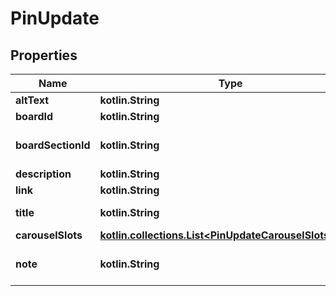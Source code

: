 
# PinUpdate

## Properties
Name | Type | Description | Notes
------------ | ------------- | ------------- | -------------
**altText** | **kotlin.String** | Pin&#39;s alternative text. |  [optional]
**boardId** | **kotlin.String** | The id of the board to move the Pin onto. |  [optional]
**boardSectionId** | **kotlin.String** | &lt;a href&#x3D;\&quot;https://help.pinterest.com/en/article/create-a-board-section\&quot;&gt;Board section&lt;/a&gt; ID. |  [optional]
**description** | **kotlin.String** | Pin description - 800 characters maximum. |  [optional]
**link** | **kotlin.String** | URL viewer is taken to when they click pin. |  [optional]
**title** | **kotlin.String** | The native pin title that creators explicitly prefer to display. |  [optional]
**carouselSlots** | [**kotlin.collections.List&lt;PinUpdateCarouselSlotsInner&gt;**](PinUpdateCarouselSlotsInner.md) | Carousel Pin slots data. |  [optional]
**note** | **kotlin.String** | Private note for this Pin. &lt;a href&#x3D;\&quot;https://help.pinterest.com/en/article/add-notes-to-your-pins\&quot;&gt;Learn more&lt;/a&gt;. |  [optional]



